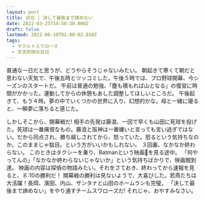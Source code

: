 ```yaml
---
layout: post
title: 日记 | 決して最後まで諦めない
date: 2022-03-25T14:58:30.000Z
draft: false
lastmod: 2022-06-28T01:00:02.810Z
tags:
  - ヤクルトスワローズ
  - 天天的快乐日记
---
```

普通な一日だと思うが、どうやらそうじゃないみたい。
朝起きて寒くて朝だと思わない天気で、午後五時とツッコミした。午後５時では、プロ野球開幕、今シーズンのスタートだ。
午前は普通の勉強、「塵も積もれば山となる」の復習に時間がかかった。運動してからの休憩もあした調整してほしいところだ。
午後起きて、もう４時。夢の中でいくつかの世界に入り、幻想的かな。母と一緒に寝ると、一瞬夢に落ちると感じた。

しかしそこから、開幕戦だ!
相手の先発は藤浪、一回で早くも山田に死球を投げた。死球は一番痛恨なもの。藤浪と阪神は一番嫌いと言っても言い過ぎではない。だから同点され、勝ち越しされてから、怒っていた。怒るという気持ちなのか。このままじゃ駄目。という方がいいかもしれない。
３回裏、なかなか終わらない。
このときはタクシーを乗り、Batmanという映画🎥を見る途中。
「何やってんの」「なかなか終わらないじゃないか」という気持ちばかりで、映画館到達。
映画の内容は探偵の物語みたい。それをさておき、終わってから速報を見ると、８:10の勝利だ！
開幕戦の勝利は見ないようで、大喜びした。若燕たちは大活躍！長岡、濱田、内山、サンタナと山田のホームランも完璧。
「決して最後まで諦めない」をやり通すチームスワローズだ!
それじゃ、おやすみなさい。
